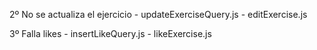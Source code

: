 2º No se actualiza el ejercicio - updateExerciseQuery.js - editExercise.js

3º Falla likes - insertLikeQuery.js - likeExercise.js
